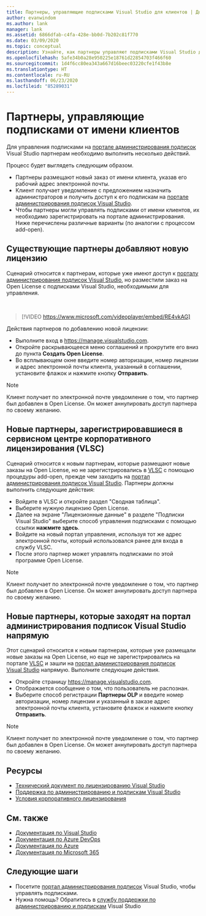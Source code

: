 ```yaml
---
title: Партнеры, управляющие подписками Visual Studio для клиентов | Документация Майкрософт
author: evanwindom
ms.author: lank
manager: lank
ms.assetid: 6866dfab-c4fa-428e-bb0d-7b202c81f770
ms.date: 03/09/2020
ms.topic: conceptual
description: Узнайте, как партнеры управляют подписками Visual Studio для своих клиентов.
ms.openlocfilehash: 5afe34b0a28e950225e18761d22854703f466f60
ms.sourcegitcommit: 1d4f6cc80ea343a667d16beec03220cfe1f43b8e
ms.translationtype: HT
ms.contentlocale: ru-RU
ms.lasthandoff: 06/23/2020
ms.locfileid: "85289031"
---
```

# <a name="partners-managing-subscriptions-on-behalf-of-customers"></a>Партнеры, управляющие подписками от имени клиентов
Для управления подписками на [портале администрирования подписок](https://manage.visualstudio.com) Visual Studio партнерам необходимо выполнить несколько действий. 

Процесс будет выглядеть следующим образом.
- Партнеры размещают новый заказ от имени клиента, указав его рабочий адрес электронной почты.
- Клиент получает уведомление с предложением назначить администраторов и получить доступ к его подпискам на [портале администрирования подписок Visual Studio](https://manage.visualstudio.com).
- Чтобы партнеры могли управлять подписками от имени клиентов, их необходимо зарегистрировать на портале администрирования. Ниже перечислены различные варианты (по аналогии с процессом add-open).

## <a name="existing-partners-adding-a-new-license"></a>Существующие партнеры добавляют новую лицензию
Сценарий относится к партнерам, которые уже имеют доступ к [порталу администрирования подписок Visual Studio](https://manage.visualstudio.com), но разместили заказ на Open License с подписками Visual Studio, необходимыми для управления.  

<br> 

> [!VIDEO https://www.microsoft.com/videoplayer/embed/RE4vkAG]

Действия партнеров по добавлению новой лицензии:
- Выполните вход в <https://manage.visualstudio.com>.
- Откройте раскрывающееся меню соглашений и прокрутите его вниз до пункта **Создать Open License**.
- Во всплывающем окне введите номер авторизации, номер лицензии и адрес электронной почты клиента, указанный в соглашении, установите флажок и нажмите кнопку **Отправить**.

> [!NOTE]
> Клиент получает по электронной почте уведомление о том, что партнер был добавлен в Open License. Он может аннулировать доступ партнера по своему желанию.

## <a name="new-partners-who-register-on-the-volume-licensing-service-center-vlsc"></a>Новые партнеры, зарегистрировавшиеся в сервисном центре корпоративного лицензирования (VLSC)

Сценарий относится к новым партнерам, которые размещают новые заказы на Open License, но не зарегистрировались в [VLSC](https://www.microsoft.com/Licensing/servicecenter/default.aspx) с помощью процедуры add-open, прежде чем заходить на [портал администрирования подписок Visual Studio](https://manage.visualstudio.com). Партнеры должны выполнить следующие действия:
- Войдите в VLSC и откройте раздел "Сводная таблица".
- Выберите нужную лицензию Open License.
- Далее на экране "Лицензионные данные" в разделе "Подписки Visual Studio" выберите способ управления подписками с помощью ссылки **нажмите здесь**.
- Войдите на новый портал управления, используя тот же адрес электронной почты, который использовался ранее для входа в службу VLSC.
- После этого партнер может управлять подписками по этой программе Open License.

> [!NOTE]
> Клиент получает по электронной почте уведомление о том, что партнер был добавлен в Open License. Он может аннулировать доступ партнера по своему желанию.


## <a name="new-partners-visiting-the-visual-studio-subscriptions-administration-portal-directly"></a>Новые партнеры, которые заходят на портал администрирования подписок Visual Studio напрямую
Этот сценарий относится к новым партнерам, которые уже размещали новые заказы на Open License, но еще не зарегистрировались на портале [VLSC](https://www.microsoft.com/Licensing/servicecenter/default.aspx) и зашли на [портал администрирования подписок Visual Studio](https://manage.visualstudio.com) напрямую.  Выполните следующие действия.
- Откройте страницу <https://manage.visualstudio.com>.
- Отображается сообщение о том, что пользователь не распознан.
- Выберите способ регистрации **Партнеры OLP** и введите номер авторизации, номер лицензии и указанный в заказе адрес электронной почты клиента, установите флажок и нажмите кнопку **Отправить**.

> [!NOTE]
> Клиент получает по электронной почте уведомление о том, что партнер был добавлен в Open License. Он может аннулировать доступ партнера по своему желанию.

## <a name="resources"></a>Ресурсы
- [Технический документ по лицензированию Visual Studio](https://aka.ms/vslicensing)
- [Поддержка по администрированию и подпискам Visual Studio](https://visualstudio.microsoft.com/support/support-overview-vs)
- [Условия корпоративного лицензирования](https://www.microsoft.com/licensing/product-licensing/products.aspx)

## <a name="see-also"></a>См. также
- [Документация по Visual Studio](https://docs.microsoft.com/visualstudio/)
- [Документация по Azure DevOps](https://docs.microsoft.com/azure/devops/)
- [Документация по Azure](https://docs.microsoft.com/azure/)
- [Документация по Microsoft 365](https://docs.microsoft.com/microsoft-365/)

## <a name="next-steps"></a>Следующие шаги
- Посетите [портал администрирования подписок](https://manage.visualstudio.com) Visual Studio, чтобы управлять подписками.
- Нужна помощь? Обратитесь в [службу поддержки по администрированию и подпискам](https://visualstudio.microsoft.com/support/support-overview-vs) Visual Studio
